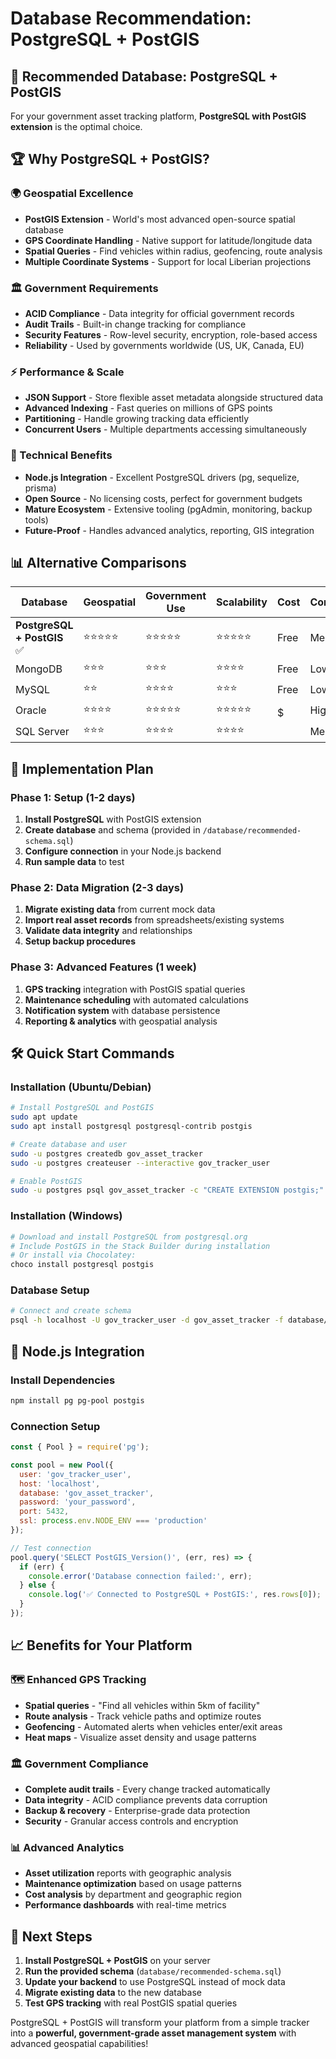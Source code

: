 # Database Recommendation: PostgreSQL + PostGIS

## 🎯 **Recommended Database: PostgreSQL + PostGIS**

For your government asset tracking platform, **PostgreSQL with PostGIS extension** is the optimal choice.

## 🏆 **Why PostgreSQL + PostGIS?**

### **🌍 Geospatial Excellence**
- **PostGIS Extension** - World's most advanced open-source spatial database
- **GPS Coordinate Handling** - Native support for latitude/longitude data
- **Spatial Queries** - Find vehicles within radius, geofencing, route analysis
- **Multiple Coordinate Systems** - Support for local Liberian projections

### **🏛️ Government Requirements**
- **ACID Compliance** - Data integrity for official government records
- **Audit Trails** - Built-in change tracking for compliance
- **Security Features** - Row-level security, encryption, role-based access
- **Reliability** - Used by governments worldwide (US, UK, Canada, EU)

### **⚡ Performance & Scale**
- **JSON Support** - Store flexible asset metadata alongside structured data  
- **Advanced Indexing** - Fast queries on millions of GPS points
- **Partitioning** - Handle growing tracking data efficiently
- **Concurrent Users** - Multiple departments accessing simultaneously

### **🔧 Technical Benefits**
- **Node.js Integration** - Excellent PostgreSQL drivers (pg, sequelize, prisma)
- **Open Source** - No licensing costs, perfect for government budgets
- **Mature Ecosystem** - Extensive tooling (pgAdmin, monitoring, backup tools)
- **Future-Proof** - Handles advanced analytics, reporting, GIS integration

## 📊 **Alternative Comparisons**

| Database | Geospatial | Government Use | Scalability | Cost | Complexity |
|----------|------------|----------------|-------------|------|------------|
| **PostgreSQL + PostGIS** ✅ | ⭐⭐⭐⭐⭐ | ⭐⭐⭐⭐⭐ | ⭐⭐⭐⭐⭐ | Free | Medium |
| MongoDB | ⭐⭐⭐ | ⭐⭐⭐ | ⭐⭐⭐⭐ | Free | Low |
| MySQL | ⭐⭐ | ⭐⭐⭐⭐ | ⭐⭐⭐ | Free | Low |
| Oracle | ⭐⭐⭐⭐ | ⭐⭐⭐⭐⭐ | ⭐⭐⭐⭐⭐ | $$$$$ | High |
| SQL Server | ⭐⭐⭐ | ⭐⭐⭐⭐ | ⭐⭐⭐⭐ | $$$$ | Medium |

## 🚀 **Implementation Plan**

### **Phase 1: Setup (1-2 days)**
1. **Install PostgreSQL** with PostGIS extension
2. **Create database** and schema (provided in `/database/recommended-schema.sql`)
3. **Configure connection** in your Node.js backend
4. **Run sample data** to test

### **Phase 2: Data Migration (2-3 days)**
1. **Migrate existing data** from current mock data
2. **Import real asset records** from spreadsheets/existing systems
3. **Validate data integrity** and relationships
4. **Setup backup procedures**

### **Phase 3: Advanced Features (1 week)**
1. **GPS tracking** integration with PostGIS spatial queries
2. **Maintenance scheduling** with automated calculations
3. **Notification system** with database persistence
4. **Reporting & analytics** with geospatial analysis

## 🛠️ **Quick Start Commands**

### **Installation (Ubuntu/Debian)**
```bash
# Install PostgreSQL and PostGIS
sudo apt update
sudo apt install postgresql postgresql-contrib postgis

# Create database and user
sudo -u postgres createdb gov_asset_tracker
sudo -u postgres createuser --interactive gov_tracker_user

# Enable PostGIS
sudo -u postgres psql gov_asset_tracker -c "CREATE EXTENSION postgis;"
```

### **Installation (Windows)**
```bash
# Download and install PostgreSQL from postgresql.org
# Include PostGIS in the Stack Builder during installation
# Or install via Chocolatey:
choco install postgresql postgis
```

### **Database Setup**
```bash
# Connect and create schema
psql -h localhost -U gov_tracker_user -d gov_asset_tracker -f database/recommended-schema.sql
```

## 🔌 **Node.js Integration**

### **Install Dependencies**
```bash
npm install pg pg-pool postgis
```

### **Connection Setup**
```javascript
const { Pool } = require('pg');

const pool = new Pool({
  user: 'gov_tracker_user',
  host: 'localhost',
  database: 'gov_asset_tracker',
  password: 'your_password',
  port: 5432,
  ssl: process.env.NODE_ENV === 'production'
});

// Test connection
pool.query('SELECT PostGIS_Version()', (err, res) => {
  if (err) {
    console.error('Database connection failed:', err);
  } else {
    console.log('✅ Connected to PostgreSQL + PostGIS:', res.rows[0]);
  }
});
```

## 📈 **Benefits for Your Platform**

### **🗺️ Enhanced GPS Tracking**
- **Spatial queries** - "Find all vehicles within 5km of facility"
- **Route analysis** - Track vehicle paths and optimize routes
- **Geofencing** - Automated alerts when vehicles enter/exit areas
- **Heat maps** - Visualize asset density and usage patterns

### **🏛️ Government Compliance**
- **Complete audit trails** - Every change tracked automatically
- **Data integrity** - ACID compliance prevents data corruption
- **Backup & recovery** - Enterprise-grade data protection
- **Security** - Granular access controls and encryption

### **📊 Advanced Analytics**
- **Asset utilization** reports with geographic analysis
- **Maintenance optimization** based on usage patterns
- **Cost analysis** by department and geographic region
- **Performance dashboards** with real-time metrics

## 🎯 **Next Steps**

1. **Install PostgreSQL + PostGIS** on your server
2. **Run the provided schema** (`database/recommended-schema.sql`)
3. **Update your backend** to use PostgreSQL instead of mock data
4. **Migrate existing data** to the new database
5. **Test GPS tracking** with real PostGIS spatial queries

PostgreSQL + PostGIS will transform your platform from a simple tracker into a **powerful, government-grade asset management system** with advanced geospatial capabilities!
